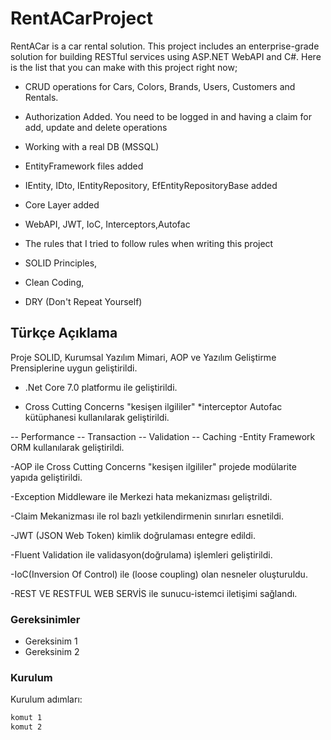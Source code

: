 # RentACarProject

RentACar is a car rental solution. This project includes an enterprise-grade solution for building RESTful services using ASP.NET WebAPI and C#. Here is the list that you can make with this project right now;

- CRUD operations for Cars, Colors, Brands, Users, Customers and Rentals.
- Authorization Added. You need to be logged in and having a claim for add, update and delete operations
- Working with a real DB (MSSQL)
- EntityFramework files added
- IEntity, IDto, IEntityRepository, EfEntityRepositoryBase added
- Core Layer added
- WebAPI, JWT, IoC, Interceptors,Autofac
- The rules that I tried to follow rules when writing this project

- SOLID Principles,
- Clean Coding,
- DRY (Don't Repeat Yourself)
## Türkçe Açıklama

Proje SOLID, Kurumsal Yazılım Mimari, AOP ve Yazılım Geliştirme Prensiplerine uygun geliştirildi.
- .Net Core 7.0 platformu ile geliştirildi.

- Cross Cutting Concerns "kesişen ilgililer" *interceptor Autofac kütüphanesi kullanılarak geliştirildi.

-- Performance
-- Transaction
-- Validation
-- Caching
-Entity Framework ORM kullanılarak geliştirildi.

-AOP ile Cross Cutting Concerns "kesişen ilgililer" projede modülarite yapıda geliştirildi.

-Exception Middleware ile Merkezi hata mekanizması geliştrildi.

-Claim Mekanizması ile rol bazlı yetkilendirmenin sınırları esnetildi.

-JWT (JSON Web Token) kimlik doğrulaması entegre edildi.

-Fluent Validation ile validasyon(doğrulama) işlemleri geliştirildi.

-IoC(Inversion Of Control) ile (loose coupling) olan nesneler oluşturuldu.

-REST VE RESTFUL WEB SERVİS ile sunucu-istemci iletişimi sağlandı.

### Gereksinimler

- Gereksinim 1
- Gereksinim 2

### Kurulum

Kurulum adımları:

```bash
komut 1
komut 2
